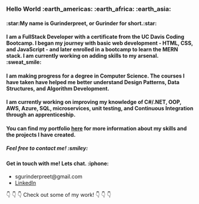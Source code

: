 <h3>Hello World :earth_americas: :earth_africa: :earth_asia:</h3>
<h4>:star:My name is Gurinderpreet, or Gurinder for short.:star:</h4>
<h4>I am a FullStack Developer with a certificate from the UC Davis Coding Bootcamp. I began my journey with basic web development - HTML, CSS, and JavaScript - and later enrolled in a bootcamp to learn the MERN stack. I am currently working on adding skills to my arsenal. :sweat_smile: </h4> 

<h4>I am making progress for a degree in Computer Science. The courses I have taken have helped me better understand Design Patterns, Data Structures, and Algorithm Development.</h4>

<h4>I am currently working on improving my knowledge of C#/.NET, OOP, AWS, Azure, SQL, microservices, unit testing, and Continuous Integration through an apprenticeship. </h4>

<h4>You can find my portfolio <a href="https://gurinder-portfolio.herokuapp.com/">here</a> for more information about my skills and the projects I have created.</h4>

<h5>Feel free to contact me! :smiley:</h5>
<h4>Get in touch with me! Lets chat. :iphone:</h4>
<ul>
  <li>sgurinderpreet@gmail.com</li>
  <li><a href="https://www.linkedin.com/in/gurinderpreet-singh/">LinkedIn</a></li>
</ul>

:point_down: :point_down: :point_down: Check out some of my work! :point_down: :point_down: :point_down:
<!--
**Gurinderp/Gurinderp** is a ✨ _special_ ✨ repository because its `README.md` (this file) appears on your GitHub profile.

Here are some ideas to get you started:

- 🔭 I’m currently working on ...
- 🌱 I’m currently learning ...
- 👯 I’m looking to collaborate on ...
- 🤔 I’m looking for help with ...
- 💬 Ask me about ...
- 📫 How to reach me: ...
- 😄 Pronouns: ...
- ⚡ Fun fact: ...
-->
